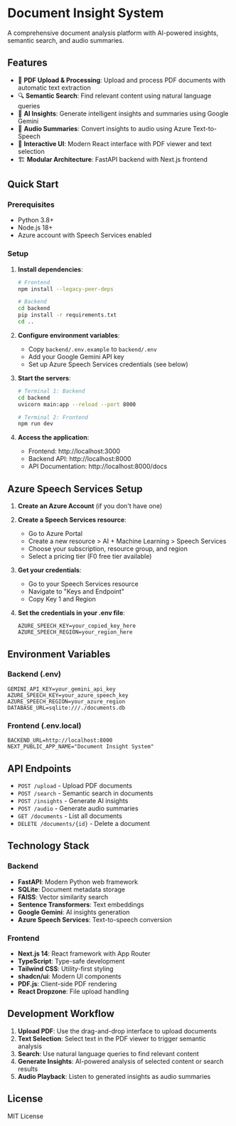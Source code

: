 # Document Insight System

A comprehensive document analysis platform with AI-powered insights, semantic search, and audio summaries.

## Features

- 📄 **PDF Upload & Processing**: Upload and process PDF documents with automatic text extraction
- 🔍 **Semantic Search**: Find relevant content using natural language queries
- 🤖 **AI Insights**: Generate intelligent insights and summaries using Google Gemini
- 🎵 **Audio Summaries**: Convert insights to audio using Azure Text-to-Speech
- 📱 **Interactive UI**: Modern React interface with PDF viewer and text selection
- 🏗️ **Modular Architecture**: FastAPI backend with Next.js frontend

## Quick Start

### Prerequisites
- Python 3.8+
- Node.js 18+
- Azure account with Speech Services enabled

### Setup

1. **Install dependencies**:
   ```bash
   # Frontend
   npm install --legacy-peer-deps
   
   # Backend
   cd backend
   pip install -r requirements.txt
   cd ..
   ```

2. **Configure environment variables**:
   - Copy `backend/.env.example` to `backend/.env`
   - Add your Google Gemini API key
   - Set up Azure Speech Services credentials (see below)

3. **Start the servers**:
   ```bash
   # Terminal 1: Backend
   cd backend
   uvicorn main:app --reload --port 8000
   
   # Terminal 2: Frontend  
   npm run dev
   ```

4. **Access the application**:
   - Frontend: http://localhost:3000
   - Backend API: http://localhost:8000
   - API Documentation: http://localhost:8000/docs

## Azure Speech Services Setup

1. **Create an Azure Account** (if you don't have one)
2. **Create a Speech Services resource**:
   - Go to Azure Portal
   - Create a new resource > AI + Machine Learning > Speech Services
   - Choose your subscription, resource group, and region
   - Select a pricing tier (F0 free tier available)

3. **Get your credentials**:
   - Go to your Speech Services resource
   - Navigate to "Keys and Endpoint"
   - Copy Key 1 and Region

4. **Set the credentials in your .env file**:
   ```
   AZURE_SPEECH_KEY=your_copied_key_here
   AZURE_SPEECH_REGION=your_region_here
   ```

## Environment Variables

### Backend (.env)
```
GEMINI_API_KEY=your_gemini_api_key
AZURE_SPEECH_KEY=your_azure_speech_key
AZURE_SPEECH_REGION=your_azure_region
DATABASE_URL=sqlite:///./documents.db
```

### Frontend (.env.local)
```
BACKEND_URL=http://localhost:8000
NEXT_PUBLIC_APP_NAME="Document Insight System"
```

## API Endpoints

- `POST /upload` - Upload PDF documents
- `POST /search` - Semantic search in documents
- `POST /insights` - Generate AI insights
- `POST /audio` - Generate audio summaries
- `GET /documents` - List all documents
- `DELETE /documents/{id}` - Delete a document

## Technology Stack

### Backend
- **FastAPI**: Modern Python web framework
- **SQLite**: Document metadata storage
- **FAISS**: Vector similarity search
- **Sentence Transformers**: Text embeddings
- **Google Gemini**: AI insights generation
- **Azure Speech Services**: Text-to-speech conversion

### Frontend
- **Next.js 14**: React framework with App Router
- **TypeScript**: Type-safe development
- **Tailwind CSS**: Utility-first styling
- **shadcn/ui**: Modern UI components
- **PDF.js**: Client-side PDF rendering
- **React Dropzone**: File upload handling

## Development Workflow

1. **Upload PDF**: Use the drag-and-drop interface to upload documents
2. **Text Selection**: Select text in the PDF viewer to trigger semantic analysis
3. **Search**: Use natural language queries to find relevant content
4. **Generate Insights**: AI-powered analysis of selected content or search results
5. **Audio Playback**: Listen to generated insights as audio summaries

## License

MIT License
